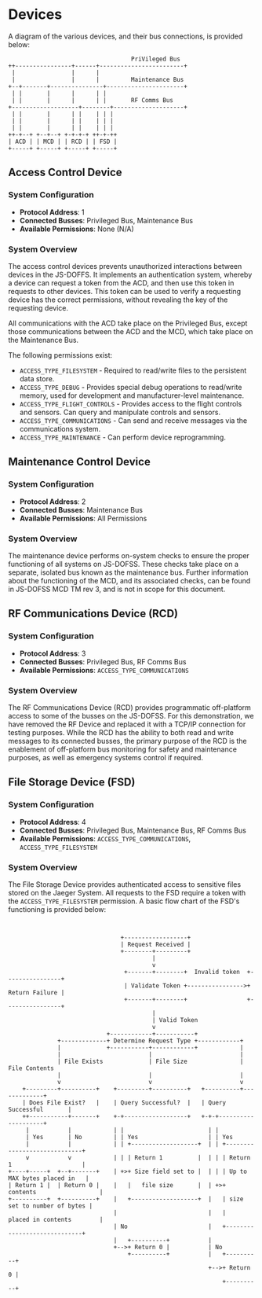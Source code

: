 # Devices

A diagram of the various devices, and their bus connections, is provided below:

```
                                   PriVileged Bus
++----------------+------+------------------------+
 |                |      |
 |                |      |         Maintenance Bus
+--+-------+---------------+----------------------+
 | |       |      |      | |
 | |       |      |      | |       RF Comms Bus
+-------------------+--------+--------------------+
 | |       |      | |    | | |
 | |       |      | |    | | |
 | |       |      | |    | | |
++-+--+ +--+--+ +-+-+-+ ++-+-++
| ACD | | MCD | | RCD | | FSD |
+-----+ +-----+ +-----+ +-----+
```

## Access Control Device

### System Configuration

* **Protocol Address**: 1
* **Connected Busses**: Privileged Bus, Maintenance Bus
* **Available Permissions**: None (N/A)

### System Overview

The access control devices prevents unauthorized interactions between devices in the JS-DOFFS. It implements an authentication system, whereby a device can request a token from the ACD, and then use this token in requests to other devices. This token can be used to verify a requesting device has the correct permissions, without revealing the key of the requesting device.

All communications with the ACD take place on the Privileged Bus, except those communications between the ACD and the MCD, which take place on the Maintenance Bus.

The following permissions exist:

* `ACCESS_TYPE_FILESYSTEM` - Required to read/write files to the persistent data store.
* `ACCESS_TYPE_DEBUG` - Provides special debug operations to read/write memory, used for development and manufacturer-level maintenance.
* `ACCESS_TYPE_FLIGHT_CONTROLS` - Provides access to the flight controls and sensors. Can query and manipulate controls and sensors.
* `ACCESS_TYPE_COMMUNICATIONS` - Can send and receive messages via the communications system.
* `ACCESS_TYPE_MAINTENANCE` - Can perform device reprogramming.

## Maintenance Control Device

### System Configuration

* **Protocol Address**: 2
* **Connected Busses**: Maintenance Bus
* **Available Permissions**: All Permissions

### System Overview

The maintenance device performs on-system checks to ensure the proper functioning of all systems on JS-DOFSS. These checks take place on a separate, isolated bus known as the maintenance bus. Further information about the functioning of the MCD, and its associated checks, can be found in JS-DOFSS MCD TM rev 3, and is not in scope for this document.

## RF Communications Device (RCD)

### System Configuration

* **Protocol Address**: 3
* **Connected Busses**: Privileged Bus, RF Comms Bus
* **Available Permissions**: `ACCESS_TYPE_COMMUNICATIONS`

### System Overview

The RF Communications Device (RCD) provides programmatic off-platform access to some of the busses on the JS-DOFSS. For this demonstration, we have removed the RF Device and replaced it with a TCP/IP connection for testing purposes. While the RCD has the ability to both read and write messages to its connected busses, the primary purpose of the RCD is the enablement of off-platform bus monitoring for safety and maintenance purposes, as well as emergency systems control if required.

## File Storage Device (FSD)

### System Configuration

* **Protocol Address**: 4
* **Connected Busses**: Privileged Bus, Maintenance Bus, RF Comms Bus
* **Available Permissions**: `ACCESS_TYPE_COMMUNICATIONS`, `ACCESS_TYPE_FILESYSTEM`

### System Overview

The File Storage Device provides authenticated access to sensitive files stored on the Jaeger System. All requests to the FSD require a token with the `ACCESS_TYPE_FILESYSTEM` permission. A basic flow chart of the FSD's functioning is provided below:

```


                                +------------------+
                                | Request Received |
                                +--------+---------+
                                         |
                                         v
                                 +-------+--------+  Invalid token  +----------------+
                                 | Validate Token +---------------->+ Return Failure |
                                 +-------+--------+                 +----------------+
                                         |
                                         | Valid Token
                                         v
                            +------------+-----------+
              +-------------+ Determine Request Type +------------+
              |             +-----------+------------+            |
              |                         |                         |
              | File Exists             | File Size               | File Contents
              |                         |                         |
              v                         v                         v
    +---------+----------+    +---------+----------+   +----------+-------------+
    | Does File Exist?   |    | Query Successful?  |   | Query Successful       |
    ++-----------+-------+    +-+------------------+   +-+-+--------------------+
     |           |            | |                        | |
     | Yes       | No         | | Yes                    | | Yes
     |           |            | | +-------------------+  | | +-----------------------------+
     v           v            | | | Return 1          |  | | | Return 1                    |
+----+-----+  +--+-------+    | +>+ Size field set to |  | | | Up to MAX bytes placed in   |
| Return 1 |  | Return 0 |    |   |   file size       |  | +>+   contents                  |
+----------+  +----------+    |   +-------------------+  |   | size set to number of bytes |
                              |                          |   |   placed in contents        |
                              | No                       |   +-----------------------------+
                              |   +----------+           |
                              +-->+ Return 0 |           | No
                                  +----------+           |   +----------+
                                                         +-->+ Return 0 |
                                                             +----------+

```
